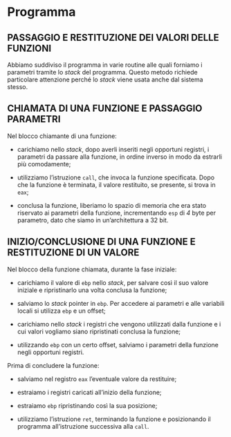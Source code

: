 # Programma

## PASSAGGIO E RESTITUZIONE DEI VALORI DELLE FUNZIONI

Abbiamo suddiviso il programma in varie routine alle quali forniamo i parametri tramite lo *stack* del programma. Questo metodo richiede particolare attenzione perché lo *stack* viene usata anche dal sistema stesso.

## CHIAMATA DI UNA FUNZIONE E PASSAGGIO PARAMETRI

Nel blocco chiamante di una funzione:

- carichiamo nello *stack*, dopo averli inseriti negli opportuni registri, i parametri da passare alla funzione, in ordine inverso in modo da estrarli più comodamente;

- utilizziamo l’istruzione `call`, che invoca la funzione specificata. Dopo che la funzione è terminata, il valore restituito, se presente, si trova in `eax`;

- conclusa la funzione, liberiamo lo spazio di memoria che era stato riservato ai parametri della funzione, incrementando `esp` di *4* byte per parametro, dato che siamo in un’architettura a 32 bit.

## INIZIO/CONCLUSIONE DI UNA FUNZIONE E RESTITUZIONE DI UN VALORE

Nel blocco della funzione chiamata, durante la fase iniziale:

- carichiamo il valore di `ebp` nello *stack*, per salvare così il suo valore iniziale e ripristinarlo una volta conclusa la funzione;

- salviamo lo *stack* pointer in `ebp`. Per accedere ai parametri e alle variabili locali si utilizza `ebp` e un offset;

- carichiamo nello *stack* i registri che vengono utilizzati dalla funzione e i cui valori vogliamo siano ripristinati conclusa la funzione;

- utilizzando `ebp` con un certo offset, salviamo i parametri della funzione negli opportuni registri.

Prima di concludere la funzione:

- salviamo nel registro `eax` l’eventuale valore da restituire;

- estraiamo i registri caricati all’inizio della funzione;

- estraiamo `ebp` ripristinando così la sua posizione;

- utilizziamo l’istruzione `ret`, terminando la funzione e posizionando il programma all’istruzione successiva alla `call`.
